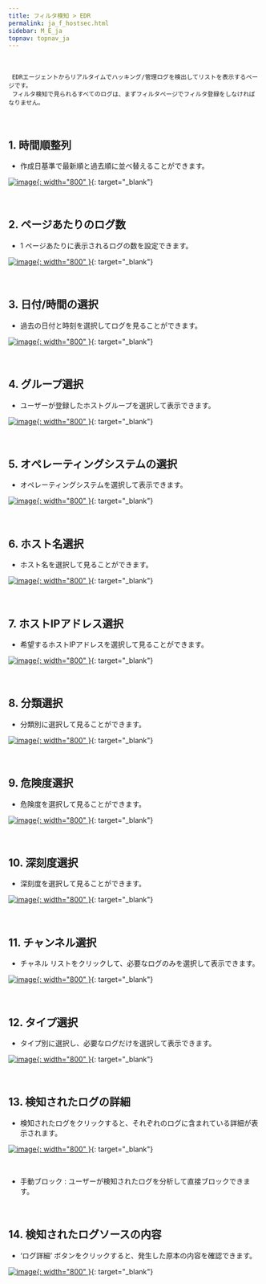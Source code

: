 ```yaml
---
title: フィルタ検知 > EDR
permalink: ja_f_hostsec.html
sidebar: M_E_ja
topnav: topnav_ja
---
```


<br />

     EDRエージェントからリアルタイムでハッキング/管理ログを検出してリストを表示するページです。
     フィルタ検知で見られるすべてのログは、まずフィルタページでフィルタ登録をしなければなりません。

<br />

## 1. 時間順整列
- 作成日基準で最新順と過去順に並べ替えることができます。

[![image](/docs/images\ja\Function\EDR\filter\host\host1.png){: width="800" }](/docs/images\ja\Function\EDR\filter\host\host1.png){: target="_blank"}

<br />

## 2. ページあたりのログ数
- 1 ページあたりに表示されるログの数を設定できます。

[![image](/docs/images\ja\Function\EDR\filter\host\host2.png){: width="800" }](/docs/images\ja\Function\EDR\filter\host\host2.png){: target="_blank"}


<br />

## 3. 日付/時間の選択
- 過去の日付と時刻を選択してログを見ることができます。

[![image](/docs/images\ja\Function\EDR\filter\host\host3.png){: width="800" }](/docs/images\ja\Function\EDR\filter\host\host3.png){: target="_blank"}


<br />

## 4. グループ選択
- ユーザーが登録したホストグループを選択して表示できます。

[![image](/docs/images\ja\Function\EDR\filter\host\host4.png){: width="800" }](/docs/images\ja\Function\EDR\filter\host\host4.png){: target="_blank"}


<br />

## 5. オペレーティングシステムの選択
- オペレーティングシステムを選択して表示できます。

[![image](/docs/images\ja\Function\EDR\filter\host\host5.png){: width="800" }](/docs/images\ja\Function\EDR\filter\host\host5.png){: target="_blank"}


<br />

## 6. ホスト名選択
- ホスト名を選択して見ることができます。

[![image](/docs/images\ja\Function\EDR\filter\host\host6.png){: width="800" }](/docs/images\ja\Function\EDR\filter\host\host6.png){: target="_blank"}


<br />

## 7. ホストIPアドレス選択
- 希望するホストIPアドレスを選択して見ることができます。

[![image](/docs/images\ja\Function\EDR\filter\host\host7.png){: width="800" }](/docs/images\ja\Function\EDR\filter\host\host7.png){: target="_blank"}


<br />

## 8. 分類選択
- 分類別に選択して見ることができます。

[![image](/docs/images\ja\Function\EDR\filter\host\host8.png){: width="800" }](/docs/images\ja\Function\EDR\filter\host\host8.png){: target="_blank"}


<br />

## 9. 危険度選択
- 危険度を選択して見ることができます。

[![image](/docs/images\ja\Function\EDR\filter\host\host9.png){: width="800" }](/docs/images\ja\Function\EDR\filter\host\host9.png){: target="_blank"}

 
 <br />

## 10. 深刻度選択
- 深刻度を選択して見ることができます。

[![image](/docs/images\ja\Function\EDR\filter\host\host10.png){: width="800" }](/docs/images\ja\Function\EDR\filter\host\host10.png){: target="_blank"}


<br />

## 11. チャンネル選択
- チャネル リストをクリックして、必要なログのみを選択して表示できます。

[![image](/docs/images\ja\Function\EDR\filter\host\host11.png){: width="800" }](/docs/images\ja\Function\EDR\filter\host\host11.png){: target="_blank"}


<br />

## 12. タイプ選択
- タイプ別に選択し、必要なログだけを選択して表示できます。

[![image](/docs/images\ja\Function\EDR\filter\host\host12.png){: width="800" }](/docs/images\ja\Function\EDR\filter\host\host12.png){: target="_blank"}


<br />


## 13. 検知されたログの詳細
- 検知されたログをクリックすると、それぞれのログに含まれている詳細が表示されます。

[![image](/docs/images\ja\Function\EDR\filter\host\host13.png){: width="800" }](/docs/images\ja\Function\EDR\filter\host\host13.png){: target="_blank"}

<br />

- 手動ブロック : ユーザーが検知されたログを分析して直接ブロックできます。

<!-- [![image](/docs/images\Manual\edr\filter\hostsec\015.png){: width="800" }](/docs/images\Manual\edr\filter\hostsec\014.png){: target="_blank"} -->


<br />

## 14. 検知されたログソースの内容
- ‘ログ詳細’ ボタンをクリックすると、発生した原本の内容を確認できます。

[![image](/docs/images\ja\Function\EDR\filter\host\host15.png){: width="800" }](/docs/images\ja\Function\EDR\filter\host\host15.png){: target="_blank"}
